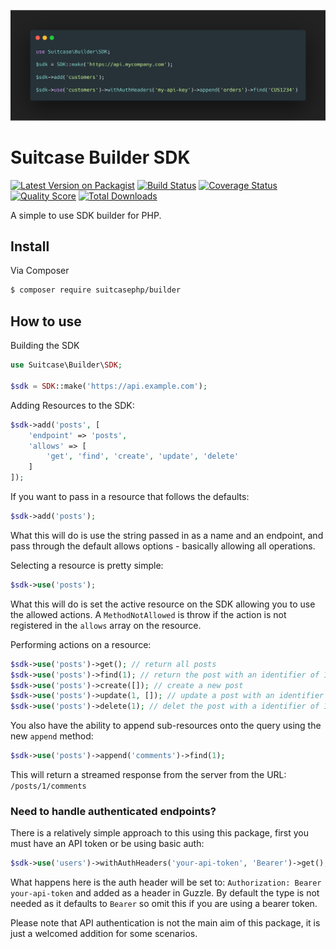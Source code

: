 <p align="center">

![](screenshot.png)

</p>

# Suitcase Builder SDK

[![Latest Version on Packagist][ico-version]][link-packagist]
[![Build Status][ico-travis]][link-travis]
[![Coverage Status][ico-scrutinizer]][link-scrutinizer]
[![Quality Score][ico-code-quality]][link-code-quality]
[![Total Downloads][ico-downloads]][link-downloads]

A simple to use SDK builder for PHP.

## Install

Via Composer

```bash
$ composer require suitcasephp/builder
```

## How to use

Building the SDK

```php
use Suitcase\Builder\SDK;

$sdk = SDK::make('https://api.example.com');
```

Adding Resources to the SDK:

```php
$sdk->add('posts', [
    'endpoint' => 'posts',
    'allows' => [
        'get', 'find', 'create', 'update', 'delete'
    ]
]);
```

If you want to pass in a resource that follows the defaults:

```php
$sdk->add('posts');
```

What this will do is use the string passed in as a name and an endpoint, and pass through the default allows options - basically allowing all operations.

Selecting a resource is pretty simple:

```php
$sdk->use('posts');
```

What this will do is set the active resource on the SDK allowing you to use the allowed actions. A `MethodNotAllowed` is throw if the action is not registered in the `allows` array on the resource.

Performing actions on a resource:

```php
$sdk->use('posts')->get(); // return all posts
$sdk->use('posts')->find(1); // return the post with an identifier of 1
$sdk->use('posts')->create([]); // create a new post
$sdk->use('posts')->update(1, []); // update a post with an identifier of 1
$sdk->use('posts')->delete(1); // delet the post with a identifier of 1
```

You also have the ability to append sub-resources onto the query using the new `append` method:

```php
$sdk->use('posts')->append('comments')->find(1);
```
This will return a streamed response from the server from the URL: `/posts/1/comments`


### Need to handle authenticated endpoints?

There is a relatively simple approach to this using this package, first you must have an API token or be using basic auth:

```php
$sdk->use('users')->withAuthHeaders('your-api-token', 'Bearer')->get();
```

What happens here is the auth header will be set to: `Authorization: Bearer your-api-token` and added as a header in Guzzle.
By default the type is not needed as it defaults to `Bearer` so omit this if you are using a bearer token.

Please note that API authentication is not the main aim of this package, it is just a welcomed addition for some scenarios.


[ico-version]: https://img.shields.io/packagist/v/suitcasephp/builder.svg?style=flat-square
[ico-downloads]: https://img.shields.io/packagist/dt/suitcasephp/builder.svg?style=flat-square
[ico-travis]: https://img.shields.io/travis/SuitcasePHP/builder/master.svg?style=flat-square
[ico-scrutinizer]: https://img.shields.io/scrutinizer/coverage/g/SuitcasePHP/builder.svg?style=flat-square
[ico-code-quality]: https://img.shields.io/scrutinizer/g/SuitcasePHP/builder.svg?style=flat-square

[link-travis]: https://travis-ci.org/SuitcasePHP/builder
[link-scrutinizer]: https://scrutinizer-ci.com/g/SuitcasePHP/builder/code-structure
[link-packagist]: https://packagist.org/packages/suitcasephp/builder
[link-downloads]: https://packagist.org/packages/suitcasephp/builder
[link-author]: https://github.com/JustSteveKing
[link-code-quality]: https://scrutinizer-ci.com/g/SuitcasePHP/builder
